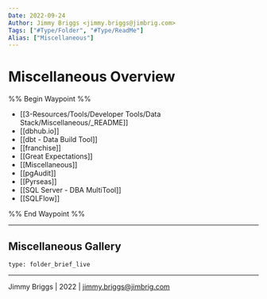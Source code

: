 ```yaml
---
Date: 2022-09-24
Author: Jimmy Briggs <jimmy.briggs@jimbrig.com>
Tags: ["#Type/Folder", "#Type/ReadMe"]
Alias: ["Miscellaneous"]
---
```


# Miscellaneous Overview

%% Begin Waypoint %%
- [[3-Resources/Tools/Developer Tools/Data Stack/Miscellaneous/_README]]
- [[dbhub.io]]
- [[dbt - Data Build Tool]]
- [[franchise]]
- [[Great Expectations]]
- [[Miscellaneous]]
- [[pgAudit]]
- [[Pyrseas]]
- [[SQL Server - DBA MultiTool]]
- [[SQLFlow]]

%% End Waypoint %%

***

## Miscellaneous Gallery

 
```ccard
type: folder_brief_live
```
 

***

Jimmy Briggs | 2022 | <jimmy.briggs@jimbrig.com>



